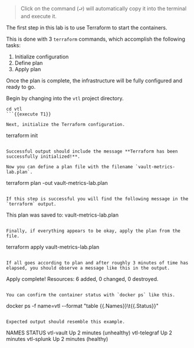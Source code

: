 > Click on the command (`⮐`) will automatically copy it into the terminal and execute it.

The first step in this lab is to use Terraform to start the containers.

This is done with 3 `terraform` commands, which accomplish the following tasks:

1. Initialize configuration
2. Define plan
3. Apply plan

Once the plan is complete, the infrastructure will be fully configured and ready to go.

Begin by changing into the `vtl` project directory.

```
cd vtl
```{{execute T1}}

Next, initialize the Terraform configuration.

```
terraform init
```{{execute T1}}

Successful output should include the message **Terraform has been successfully initialized!**.

Now you can define a plan file with the filename `vault-metrics-lab.plan`.

```
terraform plan -out vault-metrics-lab.plan
```{{execute T1}}

If this step is successful you will find the following message in the `terraform` output.

```
This plan was saved to: vault-metrics-lab.plan
```

Finally, if everything appears to be okay, apply the plan from the file.

```
terraform apply vault-metrics-lab.plan
```{{execute T1}}

If all goes according to plan and after roughly 3 minutes of time has elapsed, you should observe a message like this in the output.

```
Apply complete! Resources: 6 added, 0 changed, 0 destroyed.
```

You can confirm the container status with `docker ps` like this.

```
docker ps -f name=vtl --format "table {{.Names}}\t{{.Status}}"
```{{execute T1}}

Expected output should resemble this example.

```
NAMES               STATUS
vtl-vault           Up 2 minutes (unhealthy)
vtl-telegraf        Up 2 minutes
vtl-splunk          Up 2 minutes (healthy)
```
